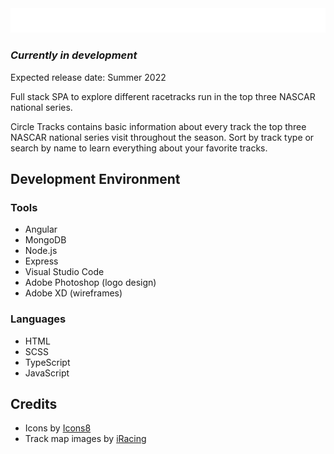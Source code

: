<img src="https://raw.githubusercontent.com/ryanbey/circle-tracks/main/src/assets/logos/readme-logo.png" alt="Circle Tracks logo"/>

### _Currently in development_
Expected release date: Summer 2022

Full stack SPA to explore different racetracks run in the top three NASCAR national series.

Circle Tracks contains basic information about every track the top three NASCAR national series visit throughout the season. Sort by track type or search by name to learn everything about your favorite tracks.

## Development Environment
### Tools
* Angular
* MongoDB
* Node.js
* Express
* Visual Studio Code
* Adobe Photoshop (logo design)
* Adobe XD (wireframes)

### Languages
* HTML
* SCSS
* TypeScript
* JavaScript

## Credits

* Icons by [Icons8](https://icons8.com/)
* Track map images by [iRacing](https://www.iracing.com/)

